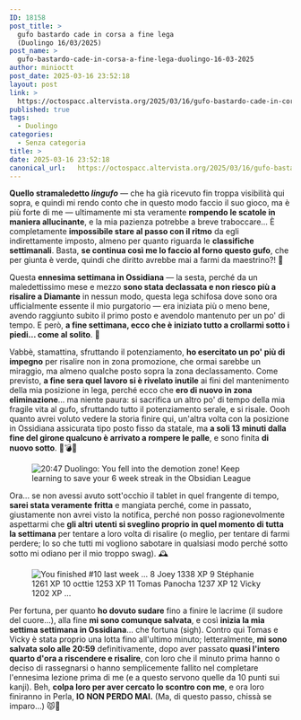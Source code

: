 ```yaml
---
ID: 18158
post_title: >
  gufo bastardo cade in corsa a fine lega
  (Duolingo 16/03/2025)
post_name: >
  gufo-bastardo-cade-in-corsa-a-fine-lega-duolingo-16-03-2025
author: minioctt
post_date: 2025-03-16 23:52:18
layout: post
link: >
  https://octospacc.altervista.org/2025/03/16/gufo-bastardo-cade-in-corsa-a-fine-lega-duolingo-16-03-2025/
published: true
tags:
  - Duolingo
categories:
  - Senza categoria
title: >
date: 2025-03-16 23:52:18
canonical_url:   https://octospacc.altervista.org/2025/03/16/gufo-bastardo-cade-in-corsa-a-fine-lega-duolingo-16-03-2025/
---
```

<!-- wp:paragraph -->
<p><strong>Quello stramaledetto <em>lingufo</em></strong> — che ha già ricevuto fin troppa visibilità qui sopra, e quindi mi rendo conto che in questo modo faccio il suo gioco, ma è più forte di me — ultimamente mi sta veramente <strong>rompendo le scatole in maniera allucinante</strong>, e la mia pazienza potrebbe a breve traboccare... È completamente <strong>impossibile stare al passo con il ritmo</strong> da egli indirettamente imposto, almeno per quanto riguarda le <strong>classifiche settimanali</strong>. Basta, <strong>se continua così me lo faccio al forno questo gufo</strong>, che per giunta è verde, quindi che diritto avrebbe mai a farmi da maestrino?! 🎃</p>
<!-- /wp:paragraph -->

<!-- wp:paragraph -->
<p>Questa <strong>ennesima settimana in Ossidiana</strong> — la sesta, perché da un maledettissimo mese e mezzo <strong>sono stata declassata e non riesco più a risalire a Diamante</strong> in nessun modo, questa lega schifosa dove sono ora ufficialmente essente il mio purgatorio — era iniziata più o meno bene, avendo raggiunto subito il primo posto e avendolo mantenuto per un po' di tempo. E però, <strong>a fine settimana, ecco che è iniziato tutto a crollarmi sotto i piedi... come al solito</strong>. 🧱</p>
<!-- /wp:paragraph -->

<!-- wp:paragraph -->
<p>Vabbè, stamattina, sfruttando il potenziamento, <strong>ho esercitato un po' più di impegno</strong> per risalire non in zona promozione, che ormai sarebbe un miraggio, ma almeno qualche posto sopra la zona declassamento. Come previsto, <strong>a fine sera quel lavoro si è rivelato inutile</strong> ai fini del mantenimento della mia posizione in lega, perché ecco che <strong>ero di nuovo in zona eliminazione</strong>... ma niente paura: si sacrifica un altro po' di tempo della mia fragile vita al gufo, sfruttando tutto il potenziamento serale, e si risale. Oooh quanto avrei voluto vedere la storia finire qui, un'altra volta con la posizione in Ossidiana assicurata tipo posto fisso da statale, ma <strong>a soli 13 minuti dalla fine del girone qualcuno è arrivato a rompere le palle</strong>, e sono finita <strong>di nuovo sotto</strong>. 🤬💣👹</p>
<!-- /wp:paragraph -->

<!-- wp:image {"id":18156,"sizeSlug":"large","linkDestination":"none"} -->
<figure class="wp-block-image size-large"><img src="{{site.cdnurl}}/assets/uploads/2025/03/wp-17421565492063250207571480945431-960x540.png" alt="20:47
Duolingo: You fell into the demotion zone! Keep learning to save your 6 week streak in the Obsidian League" class="wp-image-18156"/></figure>
<!-- /wp:image -->

<!-- wp:paragraph -->
<p>Ora... se non avessi avuto sott'occhio il tablet in quel frangente di tempo, <strong>sarei stata veramente fritta</strong> e mangiata perché, come in passato, giustamente non avrei visto la notifica, perché non posso ragionevolmente aspettarmi che <strong>gli altri utenti si sveglino proprio in quel momento di tutta la settimana</strong> per tentare a loro volta di risalire (o meglio, per tentare di farmi perdere; lo so che tutti mi vogliono sabotare in qualsiasi modo perché sotto sotto mi odiano per il mio troppo swag). 🕰️</p>
<!-- /wp:paragraph -->

<!-- wp:image {"id":18157,"sizeSlug":"large","linkDestination":"none"} -->
<figure class="wp-block-image size-large"><img src="{{site.cdnurl}}/assets/uploads/2025/03/wp-17421565488797587756731093335442-960x1280.png" alt="You finished #10 last week
...
8 Joey 1338 XP
9 Stéphanie 1261 XP
10 octtie 1253 XP
11 Tomas Panocha 1237 XP
12 Vicky 1202 XP
..." class="wp-image-18157"/></figure>
<!-- /wp:image -->

<!-- wp:paragraph -->
<p>Per fortuna, per quanto <strong>ho dovuto sudare</strong> fino a finire le lacrime (il sudore del cuore...), alla fine <strong>mi sono comunque salvata</strong>, e così <strong>inizia la mia settima settimana in Ossidiana</strong>... che fortuna (sigh). Contro qui Tomas e Vicky è stata proprio una lotta fino all'ultimo minuto; letteralmente, <strong>mi sono salvata solo alle 20:59</strong> definitivamente, dopo aver passato <strong>quasi l'intero quarto d'ora a riscendere e risalire</strong>, con loro che il minuto prima hanno o deciso di rassegnarsi o hanno semplicemente fallito nel completare l'ennesima lezione prima di me (e a questo servono quelle da 10 punti sui kanji). Beh, <strong>colpa loro per aver cercato lo scontro con me</strong>, e ora loro finiranno in Perla, <strong>IO NON PERDO MAI.</strong> (Ma, di questo passo, chissà se imparo...) 😾🔪</p>
<!-- /wp:paragraph -->